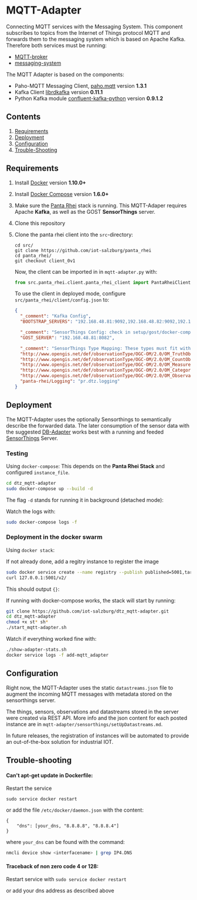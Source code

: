 # MQTT-Adapter
Connecting MQTT services with the Messaging System.
This component subscribes to topics from the Internet of Things
protocol MQTT and forwards them to the messaging system which is based on
Apache Kafka.
Therefore both services must be running:
* [MQTT-broker](https://github.com/iot-salzburg/mqtt-adapter)
* [messaging-system](https://github.com/iot-salzburg/messaging-system)


The MQTT Adapter is based on the components:
* Paho-MQTT Messaging Client, [paho.mqtt](https://pypi.python.org/pypi/paho-mqtt/1.3.1) version **1.3.1**
* Kafka Client [librdkafka](https://github.com/geeknam/docker-confluent-python) version **0.11.1**
* Python Kafka module [confluent-kafka-python](https://github.com/confluentinc/confluent-kafka-python) version **0.9.1.2**


## Contents

1. [Requirements](#requirements)
2. [Deployment](#deployment)
3. [Configuration](#configuration)
4. [Trouble-Shooting](#trouble-shooting)


## Requirements

1.  Install [Docker](https://www.docker.com/community-edition#/download) version **1.10.0+**
2.  Install [Docker Compose](https://docs.docker.com/compose/install/) version **1.6.0+**
3.  Make sure the [Panta Rhei](https://github.com/iot-salzburg/panta_rhei) stack is running.
    This MQTT-Adaper requires Apache **Kafka**, as well as the GOST **SensorThings** server.
3.  Clone this repository
4.  Clone the panta rhei client into the `src`-directory:
        
        cd src/
        git clone https://github.com/iot-salzburg/panta_rhei
        cd panta_rhei/
        git checkout client_0v1 

    Now, the client can be imported in in `mqtt-adapter.py` with:
    
    ```python
    from src.panta_rhei.client.panta_rhei_client import PantaRheiClient
    ```
    To use the client in deployed mode, configure `src/panta_rhei/client/config.json` to:
    
    ```json
    {
      "_comment": "Kafka Config",
      "BOOTSTRAP_SERVERS": "192.168.48.81:9092,192.168.48.82:9092,192.168.48.83:9092",
    
      "_comment": "SensorThings Config: check in setup/gost/docker-compose.yml for the settings",
      "GOST_SERVER": "192.168.48.81:8082",
    
      "_comment": "SensorThings Type Mapping: These types must fit with the kafka topic in config.json of the client.",
      "http://www.opengis.net/def/observationType/OGC-OM/2.0/OM_TruthObservation": "pr.dtz.metric",
      "http://www.opengis.net/def/observationType/OGC-OM/2.0/OM_CountObservation": "pr.dtz.metric",
      "http://www.opengis.net/def/observationType/OGC-OM/2.0/OM_Measurement": "pr.dtz.metric",
      "http://www.opengis.net/def/observationType/OGC-OM/2.0/OM_CategoryObservation": "pr.dtz.string",
      "http://www.opengis.net/def/observationType/OGC-OM/2.0/OM_Observation": "pr.dtz.object",
      "panta-rhei/Logging": "pr.dtz.logging"
    }
    ```

## Deployment

The MQTT-Adapter uses the optionally Sensorthings to semantically describe
the forwarded data. The later consumption of the sensor data with the
suggested [DB-Adapter](https://github.com/iot-salzburg/DB-Adapter/)
works best with a running and feeded [SensorThings](https://github.com/iot-salzburg/panta_rhei/setup/gost)
Server.



### Testing
Using `docker-compose`: This depends on the **Panta Rhei Stack** and
configured `instance_file`.

```bash
cd dtz_mqtt-adapter
sudo docker-compose up --build -d
```

The flag `-d` stands for running it in background (detached mode):

Watch the logs with:
```bash
sudo docker-compose logs -f
```


### Deployment in the docker swarm
Using `docker stack`:

If not already done, add a regitry instance to register the image
```bash
sudo docker service create --name registry --publish published=5001,target=5000 registry:2
curl 127.0.0.1:5001/v2/
```
This should output `{}`:


If running with docker-compose works, the stack will start by running:


```bash
git clone https://github.com/iot-salzburg/dtz_mqtt-adapter.git
cd dtz_mqtt-adapter
chmod +x st* sh*
./start_mqtt-adapter.sh
```


Watch if everything worked fine with:

```bash
./show-adapter-stats.sh
docker service logs -f add-mqtt_adapter
```


## Configuration

Right now, the MQTT-Adapter uses the static `datastreams.json` file to
augment the incoming MQTT messages with metadata stored on the
sensorthings server.

The things, sensors, observations and datastreams stored in the server
were created via REST API. More info and the json content for each posted
instance are in `mqtt-adapter/sensorthings/setUpDatastreams.md`.

In future releases, the registration of instances will be automated to
provide an out-of-the-box solution for industrial IOT.


## Trouble-shooting

#### Can't apt-get update in Dockerfile:
Restart the service

```sudo service docker restart```

or add the file `/etc/docker/daemon.json` with the content:
```
{
    "dns": [your_dns, "8.8.8.8", "8.8.8.4"]
}
```
where `your_dns` can be found with the command:

```bash
nmcli device show <interfacename> | grep IP4.DNS
```

####  Traceback of non zero code 4 or 128:

Restart service with
```sudo service docker restart```

or add your dns address as described above




